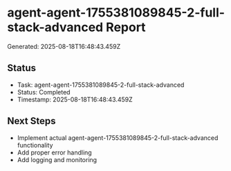 # agent-agent-1755381089845-2-full-stack-advanced Report

Generated: 2025-08-18T16:48:43.459Z

## Status
- Task: agent-agent-1755381089845-2-full-stack-advanced
- Status: Completed
- Timestamp: 2025-08-18T16:48:43.459Z

## Next Steps
- Implement actual agent-agent-1755381089845-2-full-stack-advanced functionality
- Add proper error handling
- Add logging and monitoring
